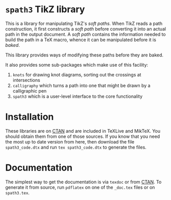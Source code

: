 # `spath3` TikZ library

This is a library for manipulating TikZ's _soft paths_.  When TikZ reads a
path construction, it first constructs a _soft path_ before converting it into
an actual path in the output document.  A _soft path_ contains the information
needed to build the path in a TeX macro, whence it can be manipulated before
it is _baked_.

This library provides ways of modifying these paths before they are baked.

It also provides some sub-packages which make use of this facility:

1. `knots` for drawing knot diagrams, sorting out the crossings at
   intersections
2. `calligraphy` which turns a path into one that might be drawn by a
   calligraphic pen
3. `spath3` which is a user-level interface to the core functionality

# Installation

These libraries are on [CTAN](https://ctan.org/pkg/spath3?lang=en) and are
included in TeXLive and MikTeX.  You should obtain them from one of those
sources.  If you know that you need the most up to date version from here,
then download the file `spath3_code.dtx` and run `tex spath3_code.dtx` to generate the
files.

# Documentation

The simplest way to get the documentation is via `texdoc` or from [CTAN](https://ctan.org/pkg/spath3?lang=en).  To generate it from source, run `pdflatex` on one of the `_doc.tex` files or on `spath3.tex`.

